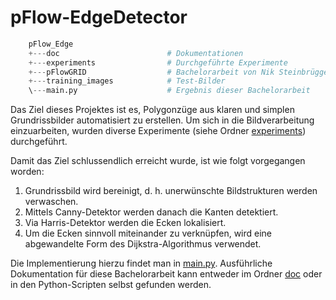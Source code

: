 # pFlow-EdgeDetector

```python
    pFlow_Edge                    
    +---doc                        # Dokumentationen
    +---experiments                # Durchgeführte Experimente
    +---pFlowGRID                  # Bachelorarbeit von Nik Steinbrügge
    +---training_images            # Test-Bilder
    \---main.py                    # Ergebnis dieser Bachelorarbeit
```

Das Ziel dieses Projektes ist es, Polygonzüge aus klaren und simplen Grundrissbilder automatisiert zu erstellen. 
Um sich in die Bildverarbeitung einzuarbeiten, wurden diverse Experimente (siehe Ordner <a href="">experiments</a>) durchgeführt.

Damit das Ziel schlussendlich erreicht wurde, ist wie folgt vorgegangen worden:
1. Grundrissbild wird bereinigt, d. h. unerwünschte Bildstrukturen werden verwaschen.
2. Mittels Canny-Detektor werden danach die Kanten detektiert.
3. Via Harris-Detektor werden die Ecken lokalisiert.
5. Um die Ecken sinnvoll miteinander zu verknüpfen, wird eine abgewandelte Form des Dijkstra-Algorithmus verwendet.

Die Implementierung hierzu findet man in <a href="https://github.com/ju851han/pFlow-EdgeDetector/tree/main/experiments">main.py</a>.
Ausführliche Dokumentation für diese Bachelorarbeit kann entweder im Ordner <a href="https://github.com/ju851han/pFlow-EdgeDetector/blob/main/main.py">doc</a> oder in den Python-Scripten selbst gefunden werden.
